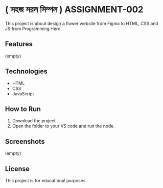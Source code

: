 # ( সহজ সরল সিম্পল ) ASSIGNMENT-002

This project is about design a flower website from Figma to HTML, CSS and JS from Programming Hero.

## Features
(empty)

## Technologies
- HTML
- CSS
- JavaScript


## How to Run
1. Download the project
2. Open the folder to your VS code and run the node.


## Screenshots

(empty)


## License

This project is for educational purposes.